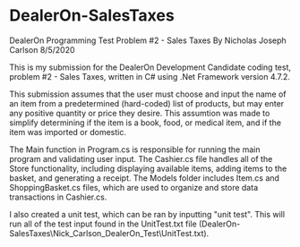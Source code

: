 # DealerOn-SalesTaxes
DealerOn Programming Test Problem #2 - Sales Taxes 
By Nicholas Joseph Carlson 8/5/2020

This is my submission for the DealerOn Development Candidate coding test, problem #2 - Sales Taxes, written in C# using .Net Framework version 4.7.2. 

This submission assumes that the user must choose and input the name of an item from a predetermined (hard-coded) list of products, 
but may enter any positive quantity or price they desire. This assumtion was made to simplify determining if the item is a book, food, or
medical item, and if the item was imported or domestic. 

The Main function in Program.cs is responsible for running the main program and validating user input. 
The Cashier.cs file handles all of the Store functionality, including displaying available items, adding items to the basket, and generating a receipt. 
The Models folder includes Item.cs and ShoppingBasket.cs files, which are used to organize and store data transactions in Cashier.cs. 

I also created a unit test, which can be ran by inputting "unit test". 
This will run all of the test input found in the UnitTest.txt file (DealerOn-SalesTaxes\Nick_Carlson_DealerOn_Test\UnitTest.txt).  
